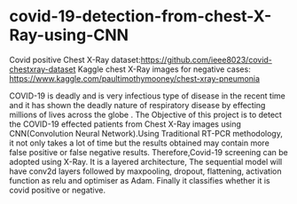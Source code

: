 # covid-19-detection-from-chest-X-Ray-using-CNN
Covid positive Chest X-Ray dataset:https://github.com/ieee8023/covid-chestxray-dataset
Kaggle chest X-Ray images for negative cases: https://www.kaggle.com/paultimothymooney/chest-xray-pneumonia

COVID-19 is deadly and is very infectious type of disease in the recent time and it has shown the deadly nature of respiratory disease by effecting millions of lives across the globe . The Objective of this project is to detect the COVID-19 effected patients from Chest X-Ray images using CNN(Convolution Neural Network).Using Traditional RT-PCR methodology, it not only takes a lot of time but the results obtained may contain more false positive or false negative results. Therefore,Covid-19 screening can be adopted using X-Ray. It is a layered architecture, The sequential model will have conv2d layers followed by maxpooling, dropout, flattening, activation function as relu and optimiser as Adam. Finally it classifies whether it is covid positive or negative.

